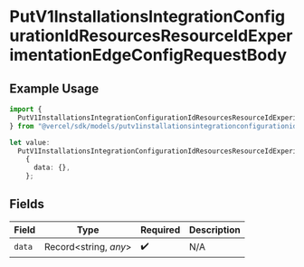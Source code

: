 # PutV1InstallationsIntegrationConfigurationIdResourcesResourceIdExperimentationEdgeConfigRequestBody

## Example Usage

```typescript
import {
  PutV1InstallationsIntegrationConfigurationIdResourcesResourceIdExperimentationEdgeConfigRequestBody,
} from "@vercel/sdk/models/putv1installationsintegrationconfigurationidresourcesresourceidexperimentationedgeconfigop.js";

let value:
  PutV1InstallationsIntegrationConfigurationIdResourcesResourceIdExperimentationEdgeConfigRequestBody =
    {
      data: {},
    };
```

## Fields

| Field                 | Type                  | Required              | Description           |
| --------------------- | --------------------- | --------------------- | --------------------- |
| `data`                | Record<string, *any*> | :heavy_check_mark:    | N/A                   |